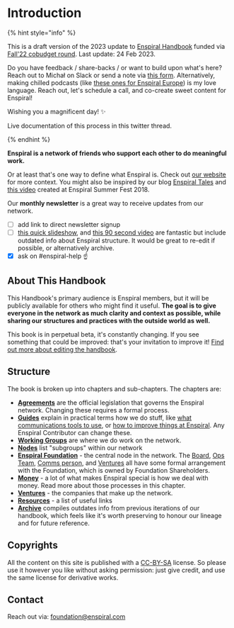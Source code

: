 # Introduction

{% hint style="info" %}

This is a draft version of the 2023 update to [Enspiral Handbook](https://handbook.enspiral.com) funded via [Fall'22 cobudget round](https://cobudget.com/enspiral/funding-round-2022/cl8sptz8h015509l2i8evb6vw). Last update: 24 Feb 2023.

Do you have feedback / share-backs / or want to build upon what's here? Reach out to Michał on Slack or send a note via [this form](https://airtable.com/shrZu4VyT3Dtcvwwx). Alternatively, making chilled podcasts (like [these ones for Enspiral Europe](https://youtube.com/playlist?list=PLH4jIJHXyh2H_8XrLfbAqmV_JhMBm0kOl)) is my love language. Reach out, let's schedule a call, and co-create sweet content for Enspiral!

Wishing you a magnificent day! ✨

Live documentation of this process in this twitter thread.

{% endhint %}

**Enspiral is a network of friends who support each other to do meaningful work.**

Or at least that's one way to define what Enspiral is. Check out [our website](https://enspiral.com) for more context. You might also be inspired by our blog [Enspiral Tales](https://medium.com/enspiral-tales) and [this video](https://www.youtube.com/watch?v=lScGElP49Jc) created at Enspiral Summer Fest 2018.

Our **monthly newsletter** is a great way to receive updates from our network.

- [ ] add link to direct newsletter signup
- [ ] [this quick slideshow](http://whatis.enspiral.com), and [this 90 second video](https://vimeo.com/125088390) are fantastic but include outdated info about Enspiral structure. It would be great to re-edit if possible, or alternatively archive.
- [x] ask on #enspiral-help ☝️

## About This Handbook

This Handbook's primary audience is Enspiral members, but it will be publicly available for others who might find it useful. **The goal is to give everyone in the network as much clarity and context as possible, while sharing our structures and practices with the outside world as well.**

This book is in perpetual beta, it's constantly changing. If you see something that could be improved: that's your invitation to improve it! [Find out more about editing the handbook](guides/contributing.md).

## Structure

The book is broken up into chapters and sub-chapters. The chapters are:

* [**Agreements**](agreements/) are the official legislation that governs the Enspiral network. Changing these requires a formal process.
* [**Guides**](guides/) explain in practical terms how we do stuff, like [what communications tools to use](guides/comms_guidelines.md), or [how to improve things at Enspiral](guides/improvements.md). Any Enspiral Contributor can change these.
* [**Working Groups**](working-groups/) are where we do work on the network.
* [**Nodes**](nodes/) list "subgroups" within our network
* [**Enspiral Foundation**](foundation/) - the central node in the network. The [Board](foundation/board.md), [Ops Team](foundation/ops-scope.md), [Comms person](foundation/comms-role.md), and [Ventures](ventures/) all have some formal arrangement with the Foundation, which is owned by Foundation Shareholders.
* [**Money**](money/) - a lot of what makes Enspiral special is how we deal with money. Read more about those processes in this chapter.
* [**Ventures**](ventures/) - the companies that make up the network.
* [**Resources**](web/enspiral-handbook-2023/nodes/enspiral-europe/resources.md) - a list of useful links
* [**Archive**](archive/) compiles outdates info from previous iterations of our handbook, which feels like it's worth preserving to honour our lineage and for future reference.

## Copyrights

All the content on this site is published with a [CC-BY-SA](https://creativecommons.org/licenses/by-sa/4.0/) license. So please use it however you like without asking permission: just give credit, and use the same license for derivative works.

## Contact

Reach out via: foundation@enspiral.com